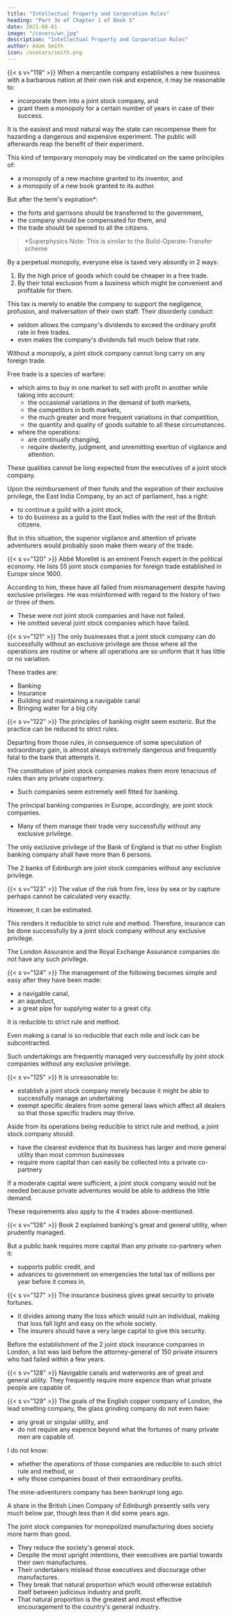 ```yaml
---
title: "Intellectual Property and Corporation Rules"
heading: "Part 3o of Chapter 1 of Book 5"
date: 2021-08-01
image: "/covers/wn.jpg"
description: "Intellectual Property and Corporation Rules"
author: Adam Smith
icon: /avatars/smith.png
---
```



{{< s v="119" >}} When a mercantile company establishes a new <!-- trade --> business with a barbarous nation at their own risk and expence, it may be reasonable to: 
- incorporate them into a joint stock company, and
- grant them a monopoly for a certain number of years in case of their success.

It is the easiest and most natural way the state can recompense them for hazarding a dangerous and expensive experiment. The public will afterwards reap the benefit of their experiment.

This kind of temporary monopoly may be vindicated on the same principles of:
- a monopoly of a new machine granted to its inventor, and
- a monopoly of a new book granted to its author.

But after the term's expiration*:
- the forts and garrisons should be transferred to the government,
- the company should be compensated for them<!-- ir value should be paid to the company -->, and
- the trade should be opened to all the citizens<!--  state's subjects -->.

> *Superphysics Note: This is similar to the Build-Operate-Transfer scheme


By a perpetual monopoly, everyone else is taxed very absurdly in 2 ways:

1. By the high price of goods which could be cheaper in a free trade.
2. By their total exclusion from a business which might be convenient and profitable for them.

<!-- It is for the most worthless of all purposes, too, that they are taxed in this manner. -->

This tax is merely to enable the company to support the negligence, profusion, and malversation of their own staff. Their disorderly conduct:
- seldom allows the company's dividends to exceed the ordinary profit rate in free trades.
- even makes the company's dividends fall much below that rate.

Without a monopoly, a joint stock company cannot long carry on any foreign trade.

Free trade is a species of warfare: 
- which aims to buy in one market to sell with profit in another while taking into account: 
  - the occasional variations in the demand of both markets,
  - the competitors in both markets,
  - the much greater and more frequent variations in that competition,
  - the quantity and quality of goods suitable to all these circumstances.
- where the operations: 
  - are continually changing,
  - require dexterity, judgment, and unremitting exertion of vigilance and attention.

These qualities cannot be long expected from the executives <!-- directors --> of a joint stock company.

Upon the <!-- redemption --> reimbursement of their funds and the expiration of their exclusive privilege, the East India Company, by an act of parliament, has a right: 
- to continue a guild <!-- corporation --> with a joint stock,
- to do business as a guild <!-- trade in their corporate capacity --> to the East Indies with the rest of the British citizens.

But in this situation, the superior vigilance and attention of private adventurers would probably soon make them weary of the trade.


{{< s v="120" >}} Abbé Morellet is an eminent French expert in the political economy. He lists 55 joint stock companies for foreign trade established in Europe since 1600.

According to him, these have all failed from mismanagement despite having exclusive privileges. He was misinformed with regard to the history of two or three of them.
- These were not joint stock companies and have not failed.
- He omitted several joint stock companies which have failed.


{{< s v="121" >}} The only businesses that <!-- which seems possible for --> a joint stock company can do successfully without an exclusive privilege are those where all the operations are routine or where all operations are so uniform that it has little or no variation.

These trades are:
- Banking
- Insurance
- Building and maintaining a navigable canal
- Bringing water for a big city



{{< s v="122" >}} The principles of banking might seem esoteric<!-- abstruse -->. But the practice can be reduced to strict rules.

Departing from those rules, in consequence of some speculation of extraordinary gain, is almost always extremely dangerous and frequently fatal to the bank that attempts it.

The constitution of joint stock companies makes them more tenacious of rules than any private copartnery.
- Such companies seem extremely well fitted for banking.

The principal banking companies in Europe, accordingly, are joint stock companies.
- Many of them manage their trade very successfully without any exclusive privilege.

The only exclusive privilege of the Bank of England is that no other English banking company shall have more than 6 persons.

The 2 banks of Edinburgh are joint stock companies without any exclusive privilege.



{{< s v="123" >}} The value of the risk from fire, loss by sea or by capture perhaps cannot be calculated very exactly.

However, it can be estimated.

This renders it reducible to strict rule and method. Therefore, insurance can be done successfully by a joint stock company without any exclusive privilege.

The London Assurance and the Royal Exchange Assurance companies do not have any such privilege.



{{< s v="124" >}} The management of the following becomes simple and easy after they have been made:
- a navigable canal,
- an aqueduct,
- a great pipe for supplying water to a great city.

It is reducible to strict rule and method.

Even making a canal is so reducible that each mile and lock can be subcontracted.<!--  to undertakers. -->

Such undertakings <!-- may be and -->are frequently managed very successfully by joint stock companies without any exclusive privilege.


{{< s v="125" >}} It is unreasonable to: 
- establish a joint stock company merely because it might be able to successfully manage an undertaking
- exempt specific dealers from some general laws which affect all dealers so that those specific traders may thrive.

Aside from its operations being reducible to strict rule and method, <!-- two other circumstances are needed to make the establishment of --> a joint stock company should:
- have the clearest evidence that its business has larger <!-- undertaking is of greater --> and more general utility than most common businesses
- require more capital than can easily be collected into a private co-partnery

If a moderate capital were sufficient, a joint stock company would not be needed because private adventures would be able to address <!-- supply --> the little demand. <!--  the company produced for. -->

These requirements also apply to the 4 trades above-mentioned.

{{< s v="126" >}} Book 2 explained banking's great and general utility, when prudently managed.

But a public bank requires more capital than any private co-partnery when it:
- supports public credit, and
- advances to government on emergencies the total tax of millions per year before it comes in.


{{< s v="127" >}} The insurance business gives great security to private fortunes.
- It divides among many the loss which would ruin an individual, making that loss fall light and easy on the whole society.
- The insurers should have a very large capital to give this security.

Before the establishment of the 2 joint stock insurance companies in London, a list was laid before the attorney-general of 150 private insurers who had failed within a few years.


{{< s v="128" >}} Navigable canals and waterworks <!-- which supply a great city with water --> are of great and general utility. They frequently require more expence than what private people are capable of.



{{< s v="129" >}} <!-- 129 Except for the four trades mentioned, I cannot remember any other trade which would justify the establishment of a joint stock company. --> The goals of the English copper company of London, the lead smelting company, the glass grinding company do not even have:
- any great or singular utility, and
- do not require any expence beyond what the fortunes of many private men are capable of.

I do not know: 
- whether the operations of those companies are reducible to such strict rule and method, or
- why those companies boast of their extraordinary profits.

The mine-adventurers company has been bankrupt long ago.

A share in the British Linen Company of Edinburgh presently sells very much below par, though less than it did some years ago.

The joint stock companies for <!-- established for the public-spirited purpose of promoting some --> monopolized manufacturing does society more harm than good. <!--  over and above mismanaging their own affairs. -->
- They reduce the society's general stock.
- Despite the most upright intentions, their executives <!-- directors --> are <!-- unavoidably --> partial towards <!-- specific --> their own manufactures.
- Their undertakers mislead those executives <!-- directors  and impose on them,--> and discourage other manufactures.
- They break that natural proportion which would otherwise establish itself between judicious industry and profit.
- That natural proportion is the greatest and most effective encouragement to the country's general industry.